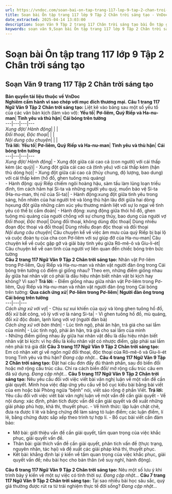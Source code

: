 ```yaml
---
url: https://vndoc.com/soan-bai-on-tap-trang-117-lop-9-tap-2-chan-troi-sang-tao-322276
title: Soạn bài Ôn tập trang 117 lớp 9 Tập 2 Chân trời sáng tạo - VnDoc.com
date_extracted: 2025-04-14 13:03:00
description: Soạn Văn 9 Tập 2 trang 117 Chân trời sáng tạo bài Ôn tập gồm phần trả lời chi tiết, đầy đủ, bám sát các câu hỏi, yêu cầu trong SGK (chỉ có trên VnDoc). Mời các bạn tham khảo.
keywords: soạn văn 9,Soạn bài Ôn tập trang 117 lớp 9 Tập 2 Chân trời sáng tạo,Soạn bài Ôn tập lớp 9 trang 117 Tập 2 Chân trời sáng tạo,soạn văn 9 Tập 2 trang 117 Chân trời sáng tạo,Ôn tập trang 117 lớp 9 Tập 2 Chân trời sáng tạo,Ôn tập lớp 9 trang 117 Tập 2 Chân trời sáng tạo,văn 9,ngữ văn 9,soạn văn 9 Chân trời sáng tạo,soạn văn 9 tập 1,giải văn 9,soạn ngữ văn 9,giải ngữ văn 9,giải sgk ngữ văn 9
---
```


# Soạn bài Ôn tập trang 117 lớp 9 Tập 2 Chân trời sáng tạo
## **Soạn Văn 9 trang 117 Tập 2 Chân trời sáng tạo**
**Bản quyền tài liệu thuộc về VnDoc**  
**Nghiêm cấm hành vi sao chép với mục đích thương mại.**
**Câu 1 trang 117 Ngữ Văn 9 Tập 2 Chân trời sáng tạo:** Liệt kê vào bảng sau một số yếu tố của các văn bản kịch \(làm vào vở\):
**Yếu tố**| **Pơ-liêm, Quỷ Riếp và Ha-nu-man**| **Tình yêu và thù hận**| **Cái bóng trên tường**  
---|---|---|---  
 _Xung đột/ Hành động_| | |   
 _Đối thoại, Độc thoại_| | |   
 _Nội dung câu chuyện_| | |   
**Trả lời:**
**Yếu tố**| **Pơ-liêm, Quỷ Riếp và Ha-nu-man**| **Tình yêu và thù hận**| **Cái bóng trên tường**  
---|---|---|---  
 _Xung đột/ Hành động_|  \- Xung đột giữa cái cao cả \(con người\) với cái thấp kém \(ác quỷ\)| \- Xung đột giữa cái cao cả \(tình yêu\) với cái thấp kém \(hận thù dòng họ\)| \- Xung đột giữa cái cao cả \(thủy chung, độ lượng, bao dung\) với cái thấp kém \(hồ đồ, ghen tuông mù quáng\)  
\- Hành động: quỷ Riếp chiếm ngôi hoàng hậu, sàm tấu làm lũng loạn triều đình, tìm cách hãm hại Si-ta và những người yêu quý, muốn bảo vệ Si-ta \(Ha-nu-man, thị nữ của Si-ta\)| \- Hành động:xung đột giữa tình yêu trong sáng, hồn nhiên của hai người trẻ và lòng thù hận lâu đời giữa hai dòng họxung đột giữa những cảm xúc yêu thương mãnh liệt với sự lo ngại về tình yêu có thể bị cấm đoán| \- Hành động: xung động giữa thói hồ đồ, ghen tuông mù quáng của người chồng với sự chung thủy, bao dung của người vợ  
 _Đối thoại, Độc thoại_|  Dùng đối thoại, không dùng độc thoại| Dùng nhiều đoạn độc thoại và đối thoại| Dùng nhiều đoạn độc thoại và đối thoại  
 _Nội dung câu chuyện_|  Câu chuyện kể về việc âm mưu của quỷ Riếp bị bại lộ và cuộc đoàn tụ của cha con Pơ-liêm với sự giúp đỡ của Ha-nu-man| Câu chuyện kể về cuộc gặp gỡ và giãi bày tình yêu giữa Rô-mê-ô và Giu-li-ét| Câu chuyện kể về oan tình của người vợ liên quan đến chiếc bóng trên bức tường  
**Câu 2 trang 117 Ngữ Văn 9 Tập 2 Chân trời sáng tạo:** Nhân vật Pơ-liêm trong Pơ-liêm, Quỷ Riếp và Ha-nu-man và nhân vật người đàn ông trong Cái bóng trên tường có điểm gì giống nhau? Theo em, những điểm giống nhau ấy giữa hai nhân vật có phải là dấu hiệu nhận biết nhân vật bi kịch hay không? Vì sao?
**Trả lời:**
\- Điểm giống nhau giữa nhân vật Pơ-liêm trong Pơ-liêm, Quỷ Riếp và Ha-nu-man và nhân vật người đàn ông trong Cái bóng trên tường:
**Qua cách ứng xử**| **Pơ-liêm trong Pơ-liêm**| **Người đàn ông trong Cái bóng trên tường**  
---|---|---  
 _Cách ứng xử với vợ_|  \- Chịu sự xui khiến của quỷ và lòng ghen tuông hồ đồ, đối xử bất công, vô lý với vợ là nàng Si-ta| \- Vì ghen tuông hồ đồ, mù quáng, đối xử độc đoán, lạnh lùng với vợ \(người đàn bà\)  
_Cách ứng xử với bản thân_|  \- Lúc tỉnh ngộ, phải ân hận, trả giá cho sai lầm của mình| \- Lúc tỉnh ngộ, phải ân hận, trả giá cho sai lầm của mình  
\- Những điểm giống nhau ấy giữa hai nhân vật đều là dấu hiệu nhận biết nhân vật bi kịch: vì họ đều là kiểu nhân vật có nhược điểm, gặp phải sai lầm nên phải trá giá đắt
**Câu 3 trang 117 Ngữ Văn 9 Tập 2 Chân trời sáng tạo:** Em có nhận xét gì về ngôn ngữ đối thoại, độc thoại của Rô-mê-ô và Giu-li-ét trong Tình yêu và thù hận?
_Đang cập nhật..._
**Câu 4 trang 117 Ngữ Văn 9 Tập 2 Chân trời sáng tạo:** Đặt hai câu đơn đầy đủ thành phần, sau đó biến đổi hoặc mở rộng cấu trúc câu. Chỉ ra cách biến đổi/ mở rộng cấu trúc câu em đã sử dụng.
_Đang cập nhật..._
**Câu 5 trang 117 Ngữ Văn 9 Tập 2 Chân trời sáng tạo:** Nêu yêu cầu đối với việc viết bài văn nghị luận về một vấn đề cần giải quyết. Minh họa việc đáp ứng yêu cầu về bố cục kiểu bài bằng bài viết của em hoặc bài Phòng ngừa “bệnh” nói, viết sáo rỗng ở phần Viết.
**Trả lời:**
Yêu cầu đối với việc viết bài văn nghị luận về một vấn đề cần giải quyết
\- Về nội dung: xác định, phân tích được vấn đề cần giải quyết và đề xuất những giải pháp phù hợp, khả thi, thuyết phục.
\- Về hình thức: lập luận chặt chẽ, đưa ra được lí lẽ và bằng chứng để làm sáng tỏ luận điểm; các luận điểm, lí lẽ, bằng chứng được sắp xếp theo trình tự hợp lí.
\- Bố cục bài viết cần đảm bảo:
  * Mở bài: giới thiệu vấn đề cần giải quyết, tầm quan trọng của việc khắc phục, giải quyết vấn đề.
  * Thân bài: giải thích vấn đề cần giải quyết, phân tích vấn đề \(thực trạng, nguyên nhân, tác hại\) và đề xuất các giải pháp khả thi, thuyết phục.
  * Kết bài: khẳng định lại ý kiến về tầm quan trọng của việc khắc phục, giải quyết vấn đề; nêu bài học cho bản thân \(về suy nghĩ, hành động\).

**Câu 6 trang 117 Ngữ Văn 9 Tập 2 Chân trời sáng tạo:** Nêu một số lưu ý khi trình bày ý kiến về một sự việc có tính thời sự.
_Đang cập nhật..._
**Câu 7 trang 117 Ngữ Văn 9 Tập 2 Chân trời sáng tạo:** Tại sao nhiều bài học sâu sắc, quý giá thường được rút ra từ trải nghiệm thực tế đời sống?
_Đang cập nhật..._
